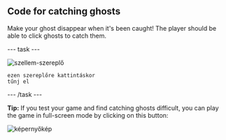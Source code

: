 ## Code for catching ghosts

Make your ghost disappear when it's been caught! The player should be able to click ghosts to catch them.

\--- task \---

![szellem-szereplő](images/ghost-sprite.png)

```blocks3
ezen szereplőre kattintáskor
tűnj el
```

\--- /task \---

**Tip:** If you test your game and find catching ghosts difficult, you can play the game in full-screen mode by clicking on this button:

![képernyőkép](images/ghost-fullscreen-annotated.png)
